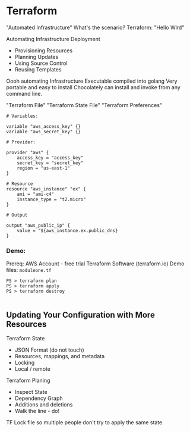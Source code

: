 # Terraform 

"Automated Infrastructure"
What's the scenario? 
Terraform: "Hello Wlrd" 

Automating Infrastructure Deployment
- Provisioning Resources
- Planning Updates 
- Using Source Control
- Reusing Templates

Oooh automating Infrastructure
Executable compiled into golang
Very portable and easy to install
Chocolately can install and invoke from any command line. 

"Terraform File"
"Terraform State File"
"Terraform Preferences"

```
# Variables: 

variable "aws_access_key" {} 
variable "aws_secret_key" {}

# Provider: 

provider "aws" {
    access_key = "access_key"
    secret_key = "secret_key"
    region = "us-east-1"
}
```
```
# Resource 
resource "aws_instance" "ex" {
    ami = "ami-c4"
    instance_type = "t2.micro"
}

# Output

output "aws_public_ip" {
    value = "${aws_instance.ex.public_dns}
}
```

### Demo: 
Prereq: 
AWS Account - free trial
Terraform Software (terraform.io)
Demo files: `moduleone.tf` 


```
PS > terraform plan 
PS > terraform apply
PS > terraform destroy 


```

## Updating Your Configuration with More Resources

Terraform State 
- JSON Format (do not touch)
- Resources, mappings, and metadata
- Locking
- Local / remote 

Terraform Planing
- Inspect State
- Dependency Graph
- Additions and deletions
- Walk the line - do! 

TF Lock file so multiple people don't try to apply the same state. 


